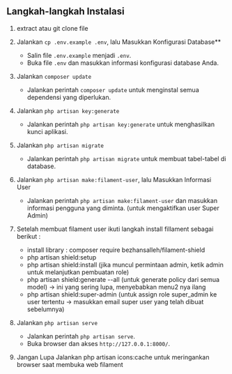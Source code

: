 ## Langkah-langkah Instalasi ##

1. extract atau git clone file
2. Jalankan `cp .env.example .env`, lalu Masukkan Konfigurasi Database**
    - Salin file `.env.example` menjadi `.env`.
    - Buka file `.env` dan masukkan informasi konfigurasi database Anda.

3. Jalankan `composer update`
    - Jalankan perintah `composer update` untuk menginstal semua dependensi yang diperlukan.

4. Jalankan `php artisan key:generate`
    - Jalankan perintah `php artisan key:generate` untuk menghasilkan kunci aplikasi.

5. Jalankan `php artisan migrate`
    - Jalankan perintah `php artisan migrate` untuk membuat tabel-tabel di database.

6. Jalankan `php artisan make:filament-user`, lalu Masukkan Informasi User
    - Jalankan perintah `php artisan make:filament-user` dan masukkan informasi pengguna yang diminta.
    (untuk mengaktifkan user Super Admin)
7. Setelah membuat filament user ikuti langkah install fillament sebagai berikut :
    - install library :  composer require bezhansalleh/filament-shield
    - php artisan shield:setup
    - php artisan shield:install (jika muncul permintaan admin, ketik admin untuk melanjutkan pembuatan role)
    - php artisan shield:generate --all (untuk generate policy dari semua model) -> ini yang sering lupa, menyebabkan menu2 nya ilang
    - php artisan shield:super-admin (untuk assign role super_admin ke user tertentu -> masukkan email super user yang telah dibuat sebelumnya)

8. Jalankan `php artisan serve`
    - Jalankan perintah `php artisan serve`.
    - Buka browser dan akses `http://127.0.0.1:8000/`.

9. Jangan Lupa Jalankan php artisan icons:cache untuk meringankan browser saat membuka web filament
